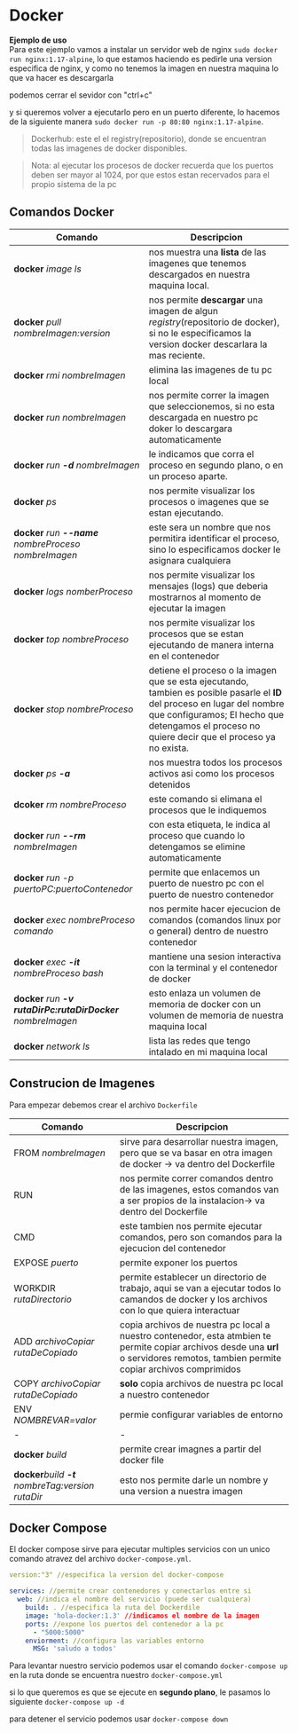 # Docker

**Ejemplo de uso**<br>
Para este ejemplo vamos a instalar un servidor web de nginx
`sudo docker run nginx:1.17-alpine`, lo que estamos haciendo es pedirle una version especifica de nginx, y como no tenemos la imagen en nuestra maquina lo que va hacer es descargarla

podemos cerrar el sevidor con "ctrl+c"

y si queremos volver a ejecutarlo pero en un puerto diferente, lo hacemos de la siguiente manera `sudo docker run -p 80:80 nginx:1.17-alpine`.

>Dockerhub: este el el registry(repositorio), donde se encuentran todas las imagenes de docker disponibles.

>Nota: al ejecutar los procesos de docker recuerda que los puertos deben ser mayor al 1024, por que estos estan recervados para el propio sistema de la pc

## Comandos Docker
|Comando|Descripcion|
|-|-|
|**docker** _image ls_| nos muestra una **lista** de las imagenes que tenemos descargados en nuestra maquina local.|
|**docker** _pull nombreImagen:version_|nos permite **descargar** una imagen de algun _registry_(repositorio de docker), si no le especificamos la version docker descarlara la mas reciente.|
|**docker** _rmi nombreImagen_|elimina las imagenes de tu pc local|
|**docker** _run nombreImagen_ | nos permite correr la imagen que seleccionemos, si no esta descargada en nuestro pc doker lo descargara automaticamente|
|**docker** _run **-d** nombreImagen_| le indicamos que corra el proceso en segundo plano, o en un proceso aparte.|
|**docker** _ps_| nos permite visualizar los procesos o imagenes que se estan ejecutando.|
|**docker** _run **--name** nombreProceso nombreImagen_| este sera un nombre que nos permitira identificar el proceso, sino lo especificamos docker le asignara cualquiera|
|**docker** _logs nomberProceso_| nos permite visualizar los mensajes (logs) que deberia mostrarnos al momento de ejecutar la imagen|
|**docker** _top nombreProceso_| nos permite visualizar los procesos que se estan ejecutando de manera interna en el contenedor|
|**docker** _stop nombreProceso_|detiene el proceso o la imagen que se esta ejecutando, tambien es posible pasarle el **ID** del proceso en lugar del nombre que configuramos; El hecho que detengamos el proceso no quiere decir que el proceso ya no exista.|
|**docker** _ps **-a**_|nos muestra todos los procesos activos asi como los procesos detenidos|
|**dcoker** _rm nombreProceso_|este comando si elimana el procesos que le indiquemos |
|**docker** _run **--rm** nombreImagen_| con esta etiqueta, le indica al proceso que cuando lo detengamos se elimine automaticamente|
|**docker** _run -p puertoPC:puertoContenedor_|permite que enlacemos un puerto de nuestro pc con el puerto de nuestro contenedor|
|**docker** _exec nombreProceso comando_|nos permite hacer ejecucion de comandos (comandos linux por o general) dentro de nuestro contenedor|
|**docker** _exec **-it** nombreProceso bash_|mantiene una sesion interactiva con la terminal y el contenedor de docker|
|**docker** _run **-v rutaDirPc:rutaDirDocker** nombreImagen_| esto enlaza un volumen de memoria de docker con un volumen de memoria de nuestra maquina local|
|**docker** _network ls_| lista las redes que tengo intalado en mi maquina local|


## Construcion de Imagenes

Para empezar debemos crear el archivo `Dockerfile`

|Comando|Descripcion|
|-|-|
|FROM _nombreImagen_|sirve para desarrollar nuestra imagen, pero que se va basar en otra imagen de docker -> va dentro del Dockerfile|
|RUN|nos permite correr comandos dentro de las imagenes, estos comandos van a ser propios de la instalacion-> va dentro del Dockerfile|
|CMD|este tambien nos permite ejecutar comandos, pero son comandos para la ejecucion del contenedor|
|EXPOSE _puerto_|permite exponer los puertos|
|WORKDIR _rutaDirectorio_|permite establecer un directorio de trabajo, aqui se van a ejecutar todos lo camandos de docker y los archivos con lo que quiera interactuar|
|ADD _archivoCopiar rutaDeCopiado_|copia archivos de nuestra pc local a nuestro contenedor, esta atmbien te permite copiar archivos desde una **url** o servidores remotos, tambien permite copiar archivos comprimidos|
|COPY _archivoCopiar rutaDeCopiado_|**solo** copia archivos de nuestra pc local a nuestro contenedor|
|ENV _NOMBREVAR=valor_|permie configurar variables de entorno|
|-|-|
|**docker** _build_| permite crear imagnes a partir del docker file|
|**docker**_build **-t** nombreTag:version rutaDir_|esto nos permite darle un nombre y una version a nuestra imagen|

## Docker Compose

El docker compose sirve para ejecutar multiples servicios con un unico comando atravez del archivo `docker-compose.yml`.

```yml
version:"3" //especifica la version del docker-compose  

services: //permite crear contenedores y conectarlos entre si
  web: //indica el nombre del servicio (puede ser cualquiera)
    build: . //especifica la ruta del Dockerdile
    image: 'hola-docker:1.3' //indicamos el nombre de la imagen
    ports: //expone los puertos del contenedor a la pc
      - "5000:5000"
    enviorment: //configura las variables entorno
      MSG: 'saludo a todos' 
```
Para levantar nuestro servicio podemos usar el comando `docker-compose up` en la ruta donde se encuentra nuestro `docker-compose.yml`

si lo que queremos es que se ejecute en **segundo plano**, le pasamos lo siguiente `docker-compose up -d`

para detener el servicio podemos usar `docker-compose down`
